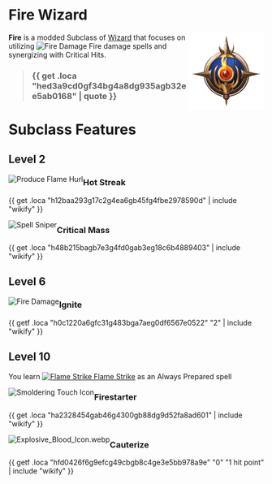 # Fire Wizard

<img align="right" alt="Fire Wizard Class Icon" height="150" src="images/ClassIcons/Fire.png" />

**Fire** is a modded Subclass of [Wizard](https://bg3.wiki/wiki/Wizard) that focuses on utilizing <img src='https://bg3.wiki/w/images/8/84/Fire_Damage_Icon.png' height='25' align='top' alt='Fire Damage' /> Fire damage spells and synergizing with Critical Hits.
<h3>

> {{ get .loca "hed3a9cd0gf34bg4a8dg935agb32ee5ab0168" | quote }}

</h3>

# Subclass Features

## Level 2

<img src="https://bg3.wiki/w/images/6/60/Produce_Flame_Hurl_Icon.webp" height="40" align="left" alt="Produce Flame Hurl" />

### Hot Streak

{{ get .loca "h12baa293g17c2g4ea6gb45fg4fbe2978590d" | include "wikify" }}

<img src="https://bg3.wiki/w/images/b/b0/Spell_Sniper_Icon.webp" height="40" align="left" alt="Spell Sniper" />

### Critical Mass

{{ get .loca "h48b215bagb7e3g4fd0gab3eg18c6b4889403" | include "wikify" }}
  
## Level 6

<img src="https://bg3.wiki/w/images/f/f2/GenericIcon_DamageType_Fire.png" height="40" align="left" alt="Fire Damage" />

### Ignite

{{ getf .loca "h0c1220a6gfc31g483bga7aeg0df6567e0522" "2" | include "wikify" }}
  
## Level 10

You learn [<img src="https://bg3.wiki/w/images/b/b8/Flame_Strike_Icon.webp" height="25" align="top" alt="Flame Strike" /> Flame Strike](https://bg3.wiki/wiki/Flamestrike) as an Always Prepared spell

<img src="https://bg3.wiki/w/images/2/21/Smouldering_Touch_Icon.webp" height="40" align="left" alt="Smoldering Touch Icon" />

### Firestarter

{{ get .loca "ha2328454gab46g4300gb88dg9d52fa8ad601" | include "wikify" }}

<img src="https://bg3.wiki/w/images/8/8e/Explosive_Blood_Icon.webp" height="40" align="left" alt="Explosive_Blood_Icon.webp" />

### Cauterize

{{ getf .loca "hfd0426f6g9efcg49cbgb8c4ge3e5bb978a9e" "0" "1 hit point" | include "wikify" }}
